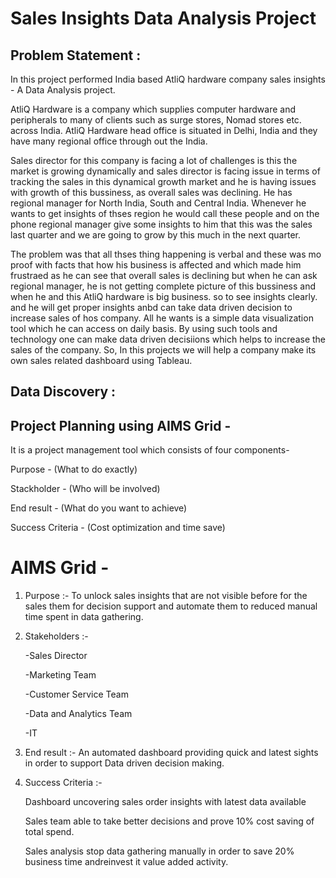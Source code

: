 # Sales Insights Data Analysis Project

## Problem Statement :
In this project performed India based AtliQ hardware company sales insights - A Data Analysis project.

AtliQ Hardware is a company which supplies computer hardware and peripherals to many of clients such as surge stores, Nomad stores etc. across India. AtliQ Hardware head office is situated in Delhi, India and they have many regional office through out the India.

Sales director for this company is facing a lot of challenges is this the market is growing dynamically and sales director is facing issue in terms of tracking the sales in this dynamical growth market and he is having issues with growth of this bussiness, as overall sales was declining. He has regional manager for North India, South and Central India. Whenever he wants to get insights of thses region he would call these people and on the phone regional manager give some insights to him that this was the sales last quarter and we are going to grow by this much in the next quarter.

The problem was that all thses thing happening is verbal and these was mo proof with facts that how his business is affected and which made him frustraed as he can see that overall sales is declining but when he can ask regional manager, he is not getting complete picture of this bussiness and when he and this AtliQ hardware is big business. so to see insights clearly. and he will get proper insights anbd can take data driven decision to increase sales of hos company. All he wants is a simple data visualization tool which he can access on daily basis. By using such tools and technology one can make data driven decisiions which helps to increase the sales of the company. So, In this projects we will help a company make its own sales related dashboard using Tableau.

## Data Discovery :

## Project Planning using AIMS Grid -

It is a project management tool which consists of four components-

Purpose - (What to do exactly)

Stackholder - (Who will be involved)

End result - (What do you want to achieve)

Success Criteria - (Cost optimization and time save)

# AIMS Grid -

1. Purpose :- To unlock sales insights that are not visible before for the sales them for decision support and automate them to reduced manual time spent in data gathering.

2. Stakeholders :-

      -Sales Director

      -Marketing Team

      -Customer Service Team

      -Data and Analytics Team

      -IT

3. End result :- An automated dashboard providing quick and latest sights in order to support Data driven decision making.

4. Success Criteria :-

    Dashboard uncovering sales order insights with latest data available

    Sales team able to take better decisions and prove 10% cost saving of total spend.

    Sales analysis stop data gathering manually in order to save 20% business time andreinvest it value added activity.
